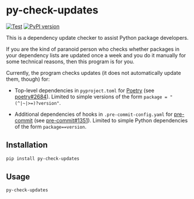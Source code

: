 py-check-updates
================

[![Test](https://github.com/tueda/py-check-updates/workflows/Test/badge.svg?branch=main)](https://github.com/tueda/py-check-updates/actions?query=branch:main)
[![PyPI version](https://badge.fury.io/py/py-check-updates.svg)](https://pypi.org/project/py-check-updates/)

This is a dependency update checker to assist Python package developers.

If you are the kind of paranoid person who checks whether packages
in your dependency lists are updated once a week
and you do it manually for some technical reasons,
then this program is for you.

Currently, the program checks updates (it does not automatically update them, though) for:

- Top-level dependencies in `pyproject.toml` for [Poetry](https://python-poetry.org/)
  (see [poetry#2684](https://github.com/python-poetry/poetry/issues/2684)).
  Limited to simple versions of the form `package = "(^|~|>=)?version"`.

- Additional dependencies of hooks in `.pre-commit-config.yaml` for [pre-commit](https://pre-commit.com/)
  (see [pre-commit#1351](https://github.com/pre-commit/pre-commit/issues/1351)).
  Limited to simple Python dependencies of the form `package==version`.

Installation
------------

```bash
pip install py-check-updates
```

Usage
-----

```bash
py-check-updates
```
